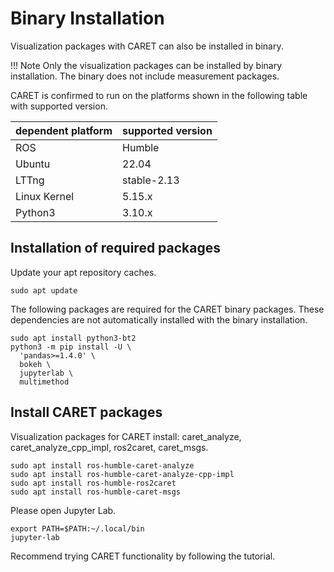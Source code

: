 # Binary Installation

Visualization packages with CARET can also be installed in binary.

<prettier-ignore-start>
!!! Note
    Only the visualization packages can be installed by binary installation.
    The binary does not include measurement packages.
<prettier-ignore-end>

CARET is confirmed to run on the platforms shown in the following table with supported version.

| dependent platform | supported version |
| ------------------ | ----------------- |
| ROS                | Humble            |
| Ubuntu             | 22.04             |
| LTTng              | stable-2.13       |
| Linux Kernel       | 5.15.x            |
| Python3            | 3.10.x            |

## Installation of required packages

Update your apt repository caches.

```
sudo apt update
```

The following packages are required for the CARET binary packages. These dependencies are not automatically installed with the binary installation.

```
sudo apt install python3-bt2
python3 -m pip install -U \
  'pandas>=1.4.0' \
  bokeh \
  jupyterlab \
  multimethod
```

## Install CARET packages

Visualization packages for CARET install: caret_analyze, caret_analyze_cpp_impl, ros2caret, caret_msgs.

```
sudo apt install ros-humble-caret-analyze
sudo apt install ros-humble-caret-analyze-cpp-impl
sudo apt install ros-humble-ros2caret
sudo apt install ros-humble-caret-msgs
```

Please open Jupyter Lab.

```
export PATH=$PATH:~/.local/bin
jupyter-lab
```

Recommend trying CARET functionality by following the tutorial.
